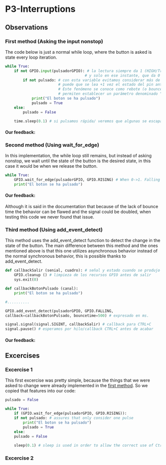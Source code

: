 # P3-Interruptions
## Observations
### First method (Asking the input nonstop)
The code below is just a normal while loop, where the button is asked is state every loop iteration.
```python
while True:
    if not GPIO.input(pulsadorGPIO): # la lectura siempre da 1 (HIGH/True) excepto al pulsar,
                                    # y solo en ese instante, que da 0 (LOW/False)
        if not pulsado: # con esta variable evitamos considerar más de una vez una pulsación;
                        # puede que se lea +1 vez el estado del pin antes de cambiar su estado
                        # Este fenómeno se conoce como rebote (o bounce). Algunas funciones
                        # permiten establecer un parámetro denominado "bouncetime"
            print("El boton se ha pulsado")
            pulsado = True
    else:
        pulsado = False

    time.sleep(0.1) # si pulsamos rápida/ veremos que algunas se escapan...
```

#### Our feedback:

### Second method (Using wait_for_edge)
In this implementation, the while loop still remains, but instead of asking nonstop, we wait until the state of the button is the desired state, in this case it would be when we release the button.
```python
while True:
    GPIO.wait_for_edge(pulsadorGPIO, GPIO.RISING) # When 0->1. Falling when 1->0. Both when both.
    print("El boton se ha pulsado")
```
#### Our feedback:
Although it is said in the documentation that because of the lack of bounce time the behavior can be flawed and the signal could be doubled, when testing this code we never found that issue. 
### Third method (Using add_event_detect)
This method uses the add_event_detect function to detect the change in the state of the button. The main difference between this method and the ones mentioned above is that this one utilizes asynchronous behavior instead of the normal synchronous behavior, this is possible thanks to add_event_detect.
```python
def callbackSalir (senial, cuadro): # señal y estado cuando se produjo la interrup.
    GPIO.cleanup () # limpieza de los recursos GPIO antes de salir
    sys.exit(0)

def callbackBotonPulsado (canal):
    print("El boton se ha pulsado")

#..........

GPIO.add_event_detect(pulsadorGPIO, GPIO.FALLING, 
callback=callbackBotonPulsado, bouncetime=500) # expresado en ms.

signal.signal(signal.SIGINT, callbackSalir) # callback para CTRL+C
signal.pause() # esperamos por hilo/callback CTRL+C antes de acabar
```
#### Our feedback:

## Excercises
### Excercise 1
This first excercise was pretty simple, because the things that we were asked to change were already implemented in the [first method](#first-method-asking-the-input-nonstop). So we copied that features into our code:
```python
pulsado = False

while True:
    if (GPIO.wait_for_edge(pulsadorGPIO, GPIO.RISING)):
    if not pulsado: # assures that only consider one pulse
        print("El boton se ha pulsado")
        pulsado = True
    else:
    pulsado = False
    
    sleep(0.1) # sleep is used in order to allow the correct use of Ctrl+C 
```
### Excercise 2